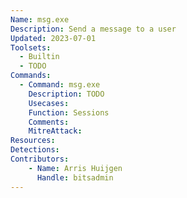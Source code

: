 ```yaml
---
Name: msg.exe
Description: Send a message to a user
Updated: 2023-07-01
Toolsets:
  - Builtin
  - TODO
Commands:
  - Command: msg.exe
    Description: TODO
    Usecases:
    Function: Sessions
    Comments:
    MitreAttack:
Resources:
Detections:
Contributors:
    - Name: Arris Huijgen
      Handle: bitsadmin
---
```

